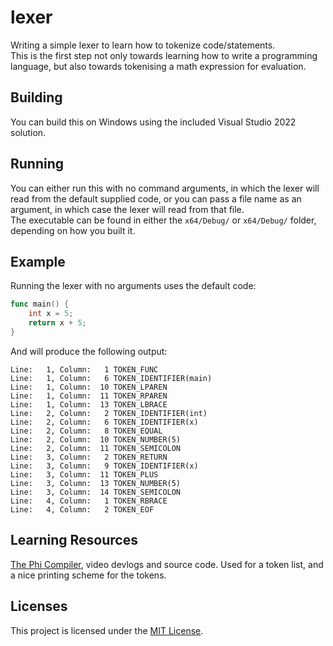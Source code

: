 # lexer

Writing a simple lexer to learn how to tokenize code/statements.  
This is the first step not only towards learning how to write a programming language, but also towards tokenising a math expression for evaluation.

## Building

You can build this on Windows using the included Visual Studio 2022 solution.

## Running

You can either run this with no command arguments, in which the lexer will read from the default supplied code, or you can pass a file name as an argument, in which case the lexer will read from that file.  
The executable can be found in either the `x64/Debug/` or `x64/Debug/` folder, depending on how you built it.

## Example

Running the lexer with no arguments uses the default code:

```go <!-- using go because it highlights func and for no other reason. red herring. -->
func main() {
	int x = 5;
	return x + 5;
}
```

And will produce the following output:

```console
Line:   1, Column:   1 TOKEN_FUNC
Line:   1, Column:   6 TOKEN_IDENTIFIER(main)
Line:   1, Column:  10 TOKEN_LPAREN
Line:   1, Column:  11 TOKEN_RPAREN
Line:   1, Column:  13 TOKEN_LBRACE
Line:   2, Column:   2 TOKEN_IDENTIFIER(int)
Line:   2, Column:   6 TOKEN_IDENTIFIER(x)
Line:   2, Column:   8 TOKEN_EQUAL
Line:   2, Column:  10 TOKEN_NUMBER(5)
Line:   2, Column:  11 TOKEN_SEMICOLON
Line:   3, Column:   2 TOKEN_RETURN
Line:   3, Column:   9 TOKEN_IDENTIFIER(x)
Line:   3, Column:  11 TOKEN_PLUS
Line:   3, Column:  13 TOKEN_NUMBER(5)
Line:   3, Column:  14 TOKEN_SEMICOLON
Line:   4, Column:   1 TOKEN_RBRACE
Line:   4, Column:   2 TOKEN_EOF
```

## Learning Resources

[The Phi Compiler], video devlogs and source code. Used for a token list, and a nice printing scheme for the tokens.

## Licenses

This project is licensed under the [MIT License].

[The Phi Compiler]: https://github.com/wzid/phi

[MIT License]: LICENSE